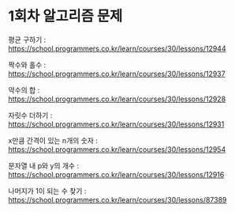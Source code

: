 # 1회차 알고리즘 문제

  평균 구하기 : https://school.programmers.co.kr/learn/courses/30/lessons/12944
  
  짝수와 홀수 : https://school.programmers.co.kr/learn/courses/30/lessons/12937
  
  약수의 합 : https://school.programmers.co.kr/learn/courses/30/lessons/12928
  
  자릿수 더하기 : https://school.programmers.co.kr/learn/courses/30/lessons/12931
  
  x만큼 간격이 있는 n개의 숫자 : https://school.programmers.co.kr/learn/courses/30/lessons/12954
  
  문자열 내 p와 y의 개수 : https://school.programmers.co.kr/learn/courses/30/lessons/12916
  
  나머지가 1이 되는 수 찾기 : https://school.programmers.co.kr/learn/courses/30/lessons/87389
